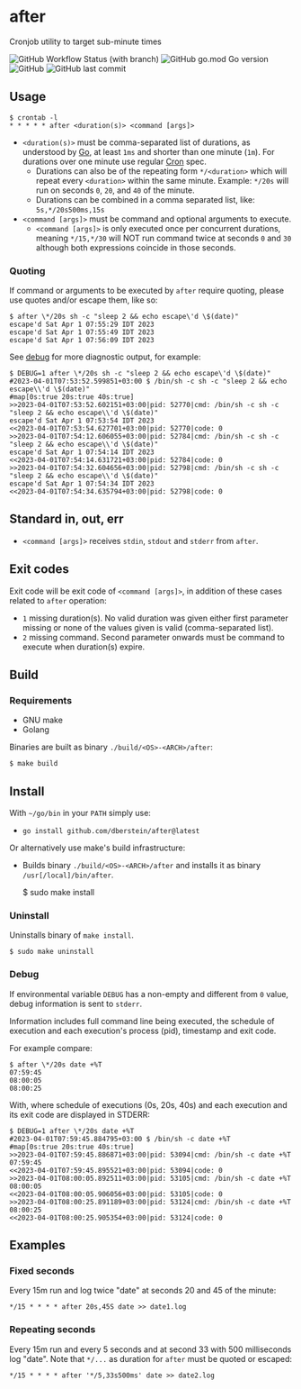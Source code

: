 # after
Cronjob utility to target sub-minute times

![GitHub Workflow Status (with branch)](https://img.shields.io/github/actions/workflow/status/dberstein/after/go.yml?branch=main) ![GitHub go.mod Go version](https://img.shields.io/github/go-mod/go-version/dberstein/after) ![GitHub](https://img.shields.io/github/license/dberstein/after) ![GitHub last commit](https://img.shields.io/github/last-commit/dberstein/after)

## Usage

    $ crontab -l
    * * * * * after <duration(s)> <command [args]>

- `<duration(s)>` must be comma-separated list of durations, as understood by <a href="https://pkg.go.dev/time#ParseDuration">Go</a>, at least `1ms` and shorter than one minute (`1m`). For durations over one minute use regular <a href="https://en.wikipedia.org/wiki/Cron#Overview">Cron</a> spec.
  - Durations can also be of the repeating form `*/<duration>` which will repeat every `<duration>` within the same minute. Example: `*/20s` will run on seconds `0`, `20`, and `40` of the minute.
  - Durations can be combined in a comma separated list, like: `5s,*/20s500ms,15s`
- `<command [args]>` must be command and optional arguments to execute.
  - `<command [args]>` is only executed once per concurrent durations, meaning `*/15,*/30` will NOT run command twice at seconds `0` and `30` although both expressions coincide in those seconds.

### Quoting

If command or arguments to be executed by `after` require quoting, please use quotes and/or escape them, like so:

    $ after \*/20s sh -c "sleep 2 && echo escape\'d \$(date)"
    escape'd Sat Apr 1 07:55:29 IDT 2023
    escape'd Sat Apr 1 07:55:49 IDT 2023
    escape'd Sat Apr 1 07:56:09 IDT 2023

See [debug](#debug) for more diagnostic output, for example:

    $ DEBUG=1 after \*/20s sh -c "sleep 2 && echo escape\'d \$(date)"
    #2023-04-01T07:53:52.599851+03:00 $ /bin/sh -c sh -c "sleep 2 && echo escape\\'d \$(date)"
    #map[0s:true 20s:true 40s:true]
    >>2023-04-01T07:53:52.602151+03:00|pid: 52770|cmd: /bin/sh -c sh -c "sleep 2 && echo escape\\'d \$(date)"
    escape'd Sat Apr 1 07:53:54 IDT 2023
    <<2023-04-01T07:53:54.627701+03:00|pid: 52770|code: 0
    >>2023-04-01T07:54:12.606055+03:00|pid: 52784|cmd: /bin/sh -c sh -c "sleep 2 && echo escape\\'d \$(date)"
    escape'd Sat Apr 1 07:54:14 IDT 2023
    <<2023-04-01T07:54:14.631721+03:00|pid: 52784|code: 0
    >>2023-04-01T07:54:32.604656+03:00|pid: 52798|cmd: /bin/sh -c sh -c "sleep 2 && echo escape\\'d \$(date)"
    escape'd Sat Apr 1 07:54:34 IDT 2023
    <<2023-04-01T07:54:34.635794+03:00|pid: 52798|code: 0

## Standard in, out, err

- `<command [args]>` receives `stdin`, `stdout` and `stderr` from `after`.

## Exit codes

Exit code will be exit code of `<command [args]>`, in addition of these cases related to `after` operation:

- `1` missing duration(s). No valid duration was given either first parameter missing or none of the values given is valid (comma-separated list).
- `2` missing command. Second parameter onwards must be command to execute when duration(s) expire.

## Build

### Requirements

- GNU make
- Golang

Binaries are built as binary `./build/<OS>-<ARCH>/after`:

    $ make build

## Install

With `~/go/bin` in your `PATH` simply use:
- `go install github.com/dberstein/after@latest`

Or alternatively use make's build infrastructure:

- Builds binary `./build/<OS>-<ARCH>/after` and installs it as binary `/usr[/local]/bin/after`. 

    $ sudo make install

### Uninstall

Uninstalls binary of `make install`.

    $ sudo make uninstall

### Debug

If environmental variable `DEBUG` has a non-empty and different from `0` value, debug information is sent to `stderr`.

Information includes full command line being executed, the schedule of execution and each execution's process (pid), timestamp and exit code.

For example compare:

    $ after \*/20s date +%T
    07:59:45
    08:00:05
    08:00:25

With, where schedule of executions (0s, 20s, 40s) and each execution and its exit code are displayed in STDERR:

    $ DEBUG=1 after \*/20s date +%T
    #2023-04-01T07:59:45.884795+03:00 $ /bin/sh -c date +%T
    #map[0s:true 20s:true 40s:true]
    >>2023-04-01T07:59:45.886871+03:00|pid: 53094|cmd: /bin/sh -c date +%T
    07:59:45
    <<2023-04-01T07:59:45.895521+03:00|pid: 53094|code: 0
    >>2023-04-01T08:00:05.892511+03:00|pid: 53105|cmd: /bin/sh -c date +%T
    08:00:05
    <<2023-04-01T08:00:05.906056+03:00|pid: 53105|code: 0
    >>2023-04-01T08:00:25.891189+03:00|pid: 53124|cmd: /bin/sh -c date +%T
    08:00:25
    <<2023-04-01T08:00:25.905354+03:00|pid: 53124|code: 0

## Examples

### Fixed seconds

Every 15m run and log twice "date" at seconds 20 and 45 of the minute:

    */15 * * * * after 20s,45S date >> date1.log

### Repeating seconds

Every 15m run and every 5 seconds and at second 33 with 500 milliseconds log "date". Note that `*/...` as duration for `after` must be quoted or escaped:

    */15 * * * * after '*/5,33s500ms' date >> date2.log
